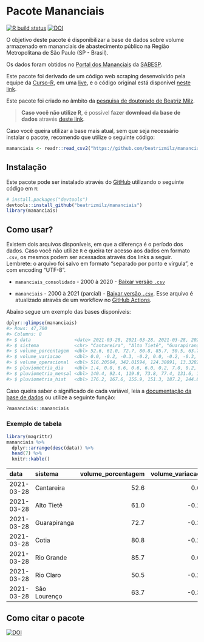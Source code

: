 
<!-- README.md is generated from README.Rmd. Please edit that file -->

# Pacote Mananciais

<!-- badges: start -->

[![R build
status](https://github.com/beatrizmilz/mananciais/workflows/R-CMD-check/badge.svg)](https://github.com/beatrizmilz/mananciais/actions)
[![DOI](https://zenodo.org/badge/DOI/10.5281/zenodo.4319745.svg)](https://doi.org/10.5281/zenodo.4319745)
<!-- badges: end -->

O objetivo deste pacote é disponibilizar a base de dados sobre volume
armazenado em mananciais de abastecimento público na Região
Metropolitana de São Paulo (SP - Brasil).

Os dados foram obtidos no [Portal dos
Mananciais](http://mananciais.sabesp.com.br/Situacao) da
[SABESP](http://site.sabesp.com.br/site/Default.aspx).

Este pacote foi derivado de um código web scraping desenvolvido pela
equipe da [Curso-R](https://www.curso-r.com/), em uma
[live](https://youtu.be/jvZIxrMmOcQ), e o código original está
disponível [neste
link](https://github.com/curso-r/lives/blob/master/drafts/20200730_scraper_sabesp.R).

Este pacote foi criado no âmbito da [pesquisa de doutorado de Beatriz
Milz](https://beatrizmilz.github.io/tese/).

> **Caso você não utilize R**, é possível **fazer download da base de
> dados** através [deste
> link](https://github.com/beatrizmilz/mananciais/raw/master/inst/extdata/mananciais.csv).

Caso você queira utilizar a base mais atual, sem que seja necessário
instalar o pacote, recomendo que utilize o seguinte código:

``` r
mananciais <- readr::read_csv2("https://github.com/beatrizmilz/mananciais/raw/master/inst/extdata/mananciais.csv")
```

## Instalação

Este pacote pode ser instalado através do [GitHub](https://github.com/)
utilizando o seguinte código em `R`:

``` r
# install.packages("devtools")
devtools::install_github("beatrizmilz/mananciais")
library(mananciais)
```

## Como usar?

Existem dois arquivos disponíveis, em que a diferença é o período dos
dados. Caso você não utilize `R` e queira ter acesso aos dados em
formato `.csv`, os mesmos podem ser acessados através dos links a
seguir. Lembrete: o arquivo foi salvo em formato “separado por ponto e
vírgula”, e com encoding “UTF-8”.

  - `mananciais_consolidado` - 2000 à 2020 - [Baixar versão
    `.csv`](https://github.com/beatrizmilz/mananciais/raw/master/inst/extdata/mananciais_consolidado.csv)

  - `mananciais` - 2000 à 2021 (parcial) - [Baixar versão
    `.csv`](https://github.com/beatrizmilz/mananciais/raw/master/inst/extdata/mananciais.csv).
    Esse arquivo é atualizado através de um workflow no [GitHub
    Actions](https://github.com/beatrizmilz/mananciais/actions).

Abaixo segue um exemplo das bases disponíveis:

``` r
dplyr::glimpse(mananciais)
#> Rows: 47,700
#> Columns: 8
#> $ data                <date> 2021-03-28, 2021-03-28, 2021-03-28, 2021-03-28, 2…
#> $ sistema             <chr> "Cantareira", "Alto Tietê", "Guarapiranga", "Cotia…
#> $ volume_porcentagem  <dbl> 52.6, 61.0, 72.7, 80.8, 85.7, 50.5, 63.7, 52.6, 61…
#> $ volume_variacao     <dbl> 0.0, -0.2, -0.3, -0.2, 0.0, -0.2, -0.3, 0.0, -0.2,…
#> $ volume_operacional  <dbl> 516.20504, 342.01594, 124.38091, 13.32822, 96.1492…
#> $ pluviometria_dia    <dbl> 1.4, 0.0, 6.6, 0.6, 6.0, 0.2, 7.0, 0.2, 0.1, 0.4, …
#> $ pluviometria_mensal <dbl> 140.4, 92.4, 119.8, 73.8, 77.4, 131.6, 120.6, 139.…
#> $ pluviometria_hist   <dbl> 176.2, 167.6, 155.9, 151.3, 187.2, 244.8, 196.2, 1…
```

Caso queira saber o significado de cada variável, leia a [documentação
da base de
dados](https://beatrizmilz.github.io/mananciais/reference/mananciais.html)
ou utilize a seguinte função:

``` r
?mananciais::mananciais
```

### Exemplo de tabela

``` r
library(magrittr)
mananciais %>% 
  dplyr::arrange(desc(data)) %>% 
  head(7) %>%
  knitr::kable()
```

| data       | sistema      | volume\_porcentagem | volume\_variacao | volume\_operacional | pluviometria\_dia | pluviometria\_mensal | pluviometria\_hist |
| :--------- | :----------- | ------------------: | ---------------: | ------------------: | ----------------: | -------------------: | -----------------: |
| 2021-03-28 | Cantareira   |                52.6 |              0.0 |           516.20504 |               1.4 |                140.4 |              176.2 |
| 2021-03-28 | Alto Tietê   |                61.0 |            \-0.2 |           342.01594 |               0.0 |                 92.4 |              167.6 |
| 2021-03-28 | Guarapiranga |                72.7 |            \-0.3 |           124.38091 |               6.6 |                119.8 |              155.9 |
| 2021-03-28 | Cotia        |                80.8 |            \-0.2 |            13.32822 |               0.6 |                 73.8 |              151.3 |
| 2021-03-28 | Rio Grande   |                85.7 |              0.0 |            96.14923 |               6.0 |                 77.4 |              187.2 |
| 2021-03-28 | Rio Claro    |                50.5 |            \-0.2 |             6.89849 |               0.2 |                131.6 |              244.8 |
| 2021-03-28 | São Lourenço |                63.7 |            \-0.3 |            56.60266 |               7.0 |                120.6 |              196.2 |

## Como citar o pacote

[![DOI](https://zenodo.org/badge/DOI/10.5281/zenodo.4319745.svg)](https://doi.org/10.5281/zenodo.4319745)
